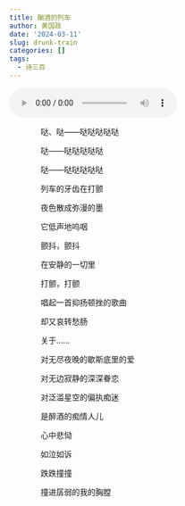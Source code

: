 ```yaml
---
title: 酗酒的列车
author: 黄国政
date: '2024-03-11'
slug: drunk-train
categories: []
tags:
  - 诗三百
---
```


<style>
  p {
  margin: 1em 0;
  padding: 0 4em;
  }
</style>

<!--more-->

<audio controls>
    <source src="https://silver-muffin-22e086.netlify.app/audio/That-inferior-feeling.mp3" type="audio/mpeg">
</audio> 

哒、哒——哒哒哒哒哒

哒——哒哒哒哒哒

哒——哒哒哒哒哒

列车的牙齿在打颤

夜色散成弥漫的墨

它低声地呜咽

颤抖，颤抖

在安静的一切里

打颤，打颤

唱起一首抑扬顿挫的歌曲

却又哀转愁肠

关于……

对无尽夜晚的歇斯底里的爱

对无边寂静的深深眷恋

对泛滥星空的偏执痴迷

是醉酒的痴情人儿

心中悲恸

如泣如诉

跌跌撞撞

撞进孱弱的我的胸膛